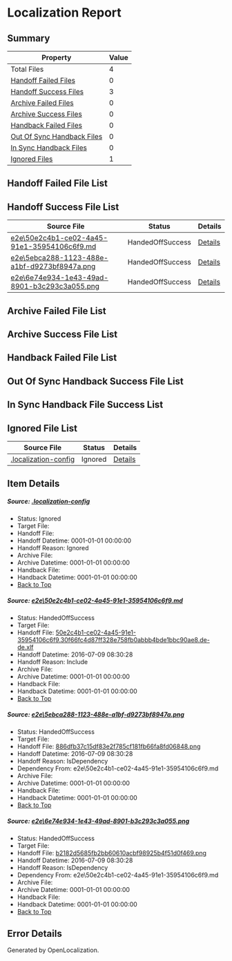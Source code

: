 # <a name='report-top'></a> Localization Report

## Summary
 Property | Value 
 -------- | ----- 
 Total Files | 4
[ Handoff Failed Files ](#handoff-failed-list)| 0
[ Handoff Success Files ](#handoff-success-list)| 3
[ Archive Failed Files ](#archive-failed-list)| 0
[ Archive Success Files ](#archive-success-list)| 0
[ Handback Failed Files ](#handback-failed-list)| 0
[ Out Of Sync Handback Files ](#outofsync-handback-success-list)| 0
[ In Sync Handback Files ](#insync-handback-success-list)| 0
[ Ignored Files ](#ignored-list)| 1

## <a name='handoff-failed-list'></a> Handoff Failed File List

## <a name='handoff-success-list'></a> Handoff Success File List
 Source File | Status | Details 
 ----------- | ------ | ------- 
 [e2e\50e2c4b1-ce02-4a45-91e1-35954106c6f9.md](https://github.com/OpenLocalizationTestOrg/oltest/blob/0155961189b1247a2f24f1a4b5fee6ff6a57a540/e2e/50e2c4b1-ce02-4a45-91e1-35954106c6f9.md) | HandedOffSuccess | [Details](#0c22885ada2db79666f603cb9cb08a0f1b0be04a1)
 [e2e\5ebca288-1123-488e-a1bf-d9273bf8947a.png](https://github.com/OpenLocalizationTestOrg/oltest/blob/0155961189b1247a2f24f1a4b5fee6ff6a57a540/e2e/5ebca288-1123-488e-a1bf-d9273bf8947a.png) | HandedOffSuccess | [Details](#886dfb37c15df83e2f785cf181fb66fa8fd068482)
 [e2e\6e74e934-1e43-49ad-8901-b3c293c3a055.png](https://github.com/OpenLocalizationTestOrg/oltest/blob/0155961189b1247a2f24f1a4b5fee6ff6a57a540/e2e/6e74e934-1e43-49ad-8901-b3c293c3a055.png) | HandedOffSuccess | [Details](#b2182d5685fb2bb60610acbf98925b4f51d0f4693)

## <a name='archive-failed-list'></a> Archive Failed File List

## <a name='archive-success-list'></a> Archive Success File List

## <a name='handback-failed-list'></a> Handback Failed File List

## <a name='outofsync-handback-success-list'></a> Out Of Sync Handback Success File List

## <a name='insync-handback-success-list'></a> In Sync Handback File Success List

## <a name='ignored-list'></a> Ignored File List
 Source File | Status | Details 
 ----------- | ------ | ------- 
 [.localization-config](https://github.com/OpenLocalizationTestOrg/oltest/blob/0155961189b1247a2f24f1a4b5fee6ff6a57a540/.localization-config) | Ignored | [Details](#3d4f252ac210baf56311d7e97dcc2db10974dbd20)

## Item Details
##### <a name='3d4f252ac210baf56311d7e97dcc2db10974dbd20'></a> Source: [.localization-config](https://github.com/OpenLocalizationTestOrg/oltest/blob/0155961189b1247a2f24f1a4b5fee6ff6a57a540/.localization-config)
* Status: Ignored
* Target File: 
* Handoff File: 
* Handoff Datetime: 0001-01-01 00:00:00
* Handoff Reason: Ignored
* Archive File: 
* Archive Datetime: 0001-01-01 00:00:00
* Handback File: 
* Handback Datetime: 0001-01-01 00:00:00
* [Back to Top](#report-top)

##### <a name='0c22885ada2db79666f603cb9cb08a0f1b0be04a1'></a> Source: [e2e\50e2c4b1-ce02-4a45-91e1-35954106c6f9.md](https://github.com/OpenLocalizationTestOrg/oltest/blob/0155961189b1247a2f24f1a4b5fee6ff6a57a540/e2e/50e2c4b1-ce02-4a45-91e1-35954106c6f9.md)
* Status: HandedOffSuccess
* Target File: 
* Handoff File: [50e2c4b1-ce02-4a45-91e1-35954106c6f9.30f66fc4d87ff328e758fb0abbb4bde1bbc90ae8.de-de.xlf](https://github.com/OpenLocalizationTestOrg/olhandoff-e2e/blob/a0e552fe34b45723e59544c833b686fd0d504fa6/ol-handoff/OpenLocalizationTestOrg/oltest-dede-fly/ci/ht/50e2c4b1-ce02-4a45-91e1-35954106c6f9.30f66fc4d87ff328e758fb0abbb4bde1bbc90ae8.de-de.xlf)
* Handoff Datetime: 2016-07-09 08:30:28
* Handoff Reason: Include
* Archive File: 
* Archive Datetime: 0001-01-01 00:00:00
* Handback File: 
* Handback Datetime: 0001-01-01 00:00:00
* [Back to Top](#report-top)

##### <a name='886dfb37c15df83e2f785cf181fb66fa8fd068482'></a> Source: [e2e\5ebca288-1123-488e-a1bf-d9273bf8947a.png](https://github.com/OpenLocalizationTestOrg/oltest/blob/0155961189b1247a2f24f1a4b5fee6ff6a57a540/e2e/5ebca288-1123-488e-a1bf-d9273bf8947a.png)
* Status: HandedOffSuccess
* Target File: 
* Handoff File: [886dfb37c15df83e2f785cf181fb66fa8fd06848.png](https://github.com/OpenLocalizationTestOrg/olhandoff-e2e/blob/a0e552fe34b45723e59544c833b686fd0d504fa6/ol-handoff/OpenLocalizationTestOrg/oltest-dede-fly/ci/ht/886dfb37c15df83e2f785cf181fb66fa8fd06848.png)
* Handoff Datetime: 2016-07-09 08:30:28
* Handoff Reason: IsDependency
* Dependency From: e2e\50e2c4b1-ce02-4a45-91e1-35954106c6f9.md
* Archive File: 
* Archive Datetime: 0001-01-01 00:00:00
* Handback File: 
* Handback Datetime: 0001-01-01 00:00:00
* [Back to Top](#report-top)

##### <a name='b2182d5685fb2bb60610acbf98925b4f51d0f4693'></a> Source: [e2e\6e74e934-1e43-49ad-8901-b3c293c3a055.png](https://github.com/OpenLocalizationTestOrg/oltest/blob/0155961189b1247a2f24f1a4b5fee6ff6a57a540/e2e/6e74e934-1e43-49ad-8901-b3c293c3a055.png)
* Status: HandedOffSuccess
* Target File: 
* Handoff File: [b2182d5685fb2bb60610acbf98925b4f51d0f469.png](https://github.com/OpenLocalizationTestOrg/olhandoff-e2e/blob/a0e552fe34b45723e59544c833b686fd0d504fa6/ol-handoff/OpenLocalizationTestOrg/oltest-dede-fly/ci/ht/b2182d5685fb2bb60610acbf98925b4f51d0f469.png)
* Handoff Datetime: 2016-07-09 08:30:28
* Handoff Reason: IsDependency
* Dependency From: e2e\50e2c4b1-ce02-4a45-91e1-35954106c6f9.md
* Archive File: 
* Archive Datetime: 0001-01-01 00:00:00
* Handback File: 
* Handback Datetime: 0001-01-01 00:00:00
* [Back to Top](#report-top)


## Error Details

Generated by OpenLocalization.
